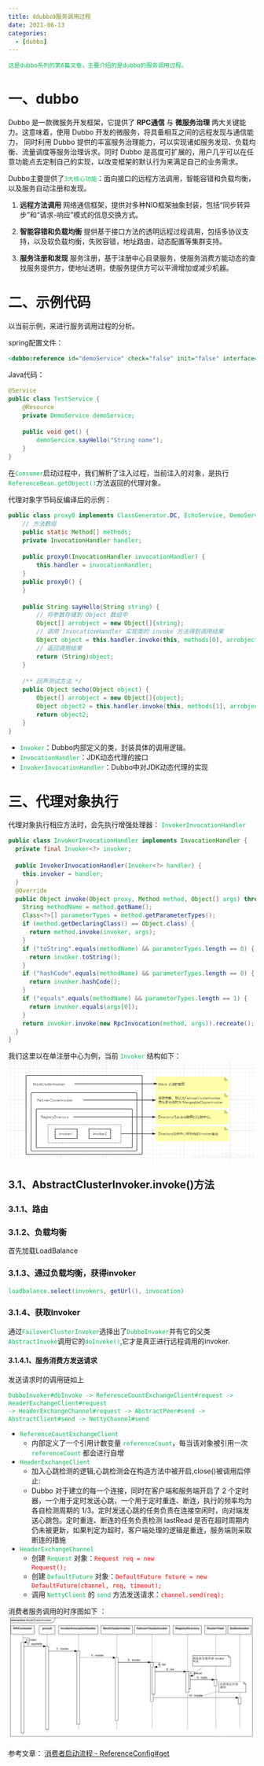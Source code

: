 ```yaml
---
title: 《dubbo》服务调用过程
date: 2021-06-13
categories:
  - [dubbo]
---
```


    这是dubbo系列的第6篇文章，主要介绍的是dubbo的服务调用过程。

<style>
.my-code {
   color: orange;
}
.orange {
   color: rgb(255, 53, 2)
}
.red {
   color: red
}
code {
   color: #0ABF5B;
}
</style>

# 一、dubbo
Dubbo 是一款微服务开发框架，它提供了 **RPC通信** 与 **微服务治理** 两大关键能力。这意味着，使用 Dubbo 开发的微服务，将具备相互之间的远程发现与通信能力， 同时利用 Dubbo 提供的丰富服务治理能力，可以实现诸如服务发现、负载均衡、流量调度等服务治理诉求。同时 Dubbo 是高度可扩展的，用户几乎可以在任意功能点去定制自己的实现，以改变框架的默认行为来满足自己的业务需求。

<!--more-->

Dubbo主要提供了`3大核心功能`：面向接口的远程方法调用，智能容错和负载均衡，以及服务自动注册和发现。
1. **远程方法调用**
网络通信框架，提供对多种NIO框架抽象封装，包括“同步转异步”和“请求-响应”模式的信息交换方式。

2. **智能容错和负载均衡**
提供基于接口方法的透明远程过程调用，包括多协议支持，以及软负载均衡，失败容错，地址路由，动态配置等集群支持。

3. **服务注册和发现**
服务注册，基于注册中心目录服务，使服务消费方能动态的查找服务提供方，使地址透明，使服务提供方可以平滑增加或减少机器。


# 二、示例代码
以当前示例，来进行服务调用过程的分析。

spring配置文件：
```xml
<dubbo:reference id="demoService" check="false" init="false" interface="com.alibaba.dubbo.demo.DemoService"/>
```
Java代码：
```java
@Service
public class TestService {
    @Resource
    private DemoService demoService;
    
    public void get() {
        demoSercice.sayHello("String name");
    }
}
```
在`Consumer`启动过程中，我们解析了注入过程，当前注入的对象，是执行`ReferenceBean.getObject()`方法返回的代理对象。

代理对象字节码反编译后的示例：
```java
public class proxy0 implements ClassGenerator.DC, EchoService, DemoService {
    // 方法数组
    public static Method[] methods;
    private InvocationHandler handler;

    public proxy0(InvocationHandler invocationHandler) {
        this.handler = invocationHandler;
    }
    public proxy0() {
    }

    public String sayHello(String string) {
        // 将参数存储到 Object 数组中
        Object[] arrobject = new Object[]{string};
        // 调用 InvocationHandler 实现类的 invoke 方法得到调用结果
        Object object = this.handler.invoke(this, methods[0], arrobject);
        // 返回调用结果
        return (String)object;
    }

    /** 回声测试方法 */
    public Object $echo(Object object) {
        Object[] arrobject = new Object[]{object};
        Object object2 = this.handler.invoke(this, methods[1], arrobject);
        return object2;
    }
}
```
- `Invoker`：Dubbo内部定义的类，封装具体的调用逻辑。
- `InvocationHandler`：JDK动态代理的接口
- `InvokerInvocationHandler`：Dubbo中对JDK动态代理的实现


# 三、代理对象执行
代理对象执行相应方法时，会先执行增强处理器： `InvokerInvocationHandler`
```java
public class InvokerInvocationHandler implements InvocationHandler {
  private final Invoker<?> invoker;

  public InvokerInvocationHandler(Invoker<?> handler) {
    this.invoker = handler;
  }
  @Override
  public Object invoke(Object proxy, Method method, Object[] args) throws Throwable {
    String methodName = method.getName();
    Class<?>[] parameterTypes = method.getParameterTypes();
    if (method.getDeclaringClass() == Object.class) {
      return method.invoke(invoker, args);
    }
    if ("toString".equals(methodName) && parameterTypes.length == 0) {
      return invoker.toString();
    }
    if ("hashCode".equals(methodName) && parameterTypes.length == 0) {
      return invoker.hashCode();
    }
    if ("equals".equals(methodName) && parameterTypes.length == 1) {
      return invoker.equals(args[0]);
    }
    return invoker.invoke(new RpcInvocation(method, args)).recreate();
  }
}
```

我们这里以在单注册中心为例，当前 `Invoker` 结构如下：
![Invoker结构](2021-06-13-dubbo-服务调用过程/Invoker结构.png)

## 3.1、AbstractClusterInvoker.invoke()方法
### 3.1.1、路由
### 3.1.2、负载均衡
首先加载LoadBalance
### 3.1.3、通过负载均衡，获得invoker
```java
loadbalance.select(invokers, getUrl(), invocation)
```
### 3.1.4、获取Invoker
通过`FailoverClusterInvoker`选择出了`DubboInvoker`并有它的父类`AbstractInvoke`调用它的`doInvoke()`,它才是真正进行远程调用的invoker.

#### 3.1.4.1、服务消费方发送请求
发送请求时的调用链如上
```text
DubboInvoker#doInvoke -> ReferenceCountExchangeClient#request -> HeaderExchangeClient#request
-> HeaderExchangeChannel#request -> AbstractPeer#send -> AbstractClient#send -> NettyChannel#send
```
- `ReferenceCountExchangeClient`
  - 内部定义了一个引用计数变量 `referenceCount`，每当该对象被引用一次 `referenceCount` 都会进行自增
- `HeaderExchangeClient`
  - 加入心跳检测的逻辑,心跳检测会在构造方法中被开启,close()被调用后停止:
  - Dubbo 对于建立的每一个连接，同时在客户端和服务端开启了 2 个定时器，一个用于定时发送心跳，一个用于定时重连、断连，执行的频率均为各自检测周期的 1/3。定时发送心跳的任务负责在连接空闲时，向对端发送心跳包。定时重连、断连的任务负责检测 lastRead 是否在超时周期内仍未被更新，如果判定为超时，客户端处理的逻辑是重连，服务端则采取断连的措施
- `HeaderExchangeChannel`
  - 创建 `Request` 对象：<code class="red">Request req = new Request();</code>
  - 创建 `DefaultFuture` 对象：<code class="red">DefaultFuture future = new DefaultFuture(channel, req, timeout);</code>
  - 调用 `NettyClient` 的 `send` 方法发送请求：<code class="red">channel.send(req);</code>


消费者服务调用的时序图如下 ：
![服务调用时序图](2021-06-13-dubbo-服务调用过程/服务调用时序图.png)




参考文章：
[消费者启动流程 - ReferenceConfig#get](https://blog.csdn.net/qq_36882793/article/details/115726433)